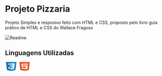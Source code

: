 # Projeto Pizzaria

<p>
  Projeto Simples e resposivo feito com HTML e CSS, proposto pelo livro guia prático de HTML e CSS do Wallace Fragoso
</p>

<div>
    <img alt="Readme" title="Readme" align="center" src="https://media.giphy.com/media/ha9YXG3egrhkj0Eu0Q/giphy.gif" width="60%">  
</div>

## Linguagens Utilizadas
<div>
 <img align="center" alt="Amanda-CSS" height="30" width="40" src="https://raw.githubusercontent.com/devicons/devicon/master/icons/css3/css3-original.svg">
 <img align="center" alt="Amanda-HTML" height="30" width="40" src="https://raw.githubusercontent.com/devicons/devicon/master/icons/html5/html5-original.svg">
 </div>
 
